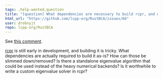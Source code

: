 ```yaml
---
tags: ,help-wanted,question
title: "[question] What dependencies are necessary to build rcpr, and what is the best way to do so?"
html_url: "https://github.com/lcpp-org/RustBCA/issues/66"
user: drobnyjt
repo: lcpp-org/RustBCA
---
```


See [this comment](https://github.com/lcpp-org/RustBCA/pull/65#discussion_r521617515).

[rcpr](https://github.com/drobnyjt/rcpr) is still early in development, and building it is tricky. What dependencies are actually required to build it as-is? How can those be slimmed down/removed? Is there a standalone eigenvalue algorithm that could be used instead of the heavy numerical backends? Is it worthwhile to write a custom eigenvalue solver in rcpr?